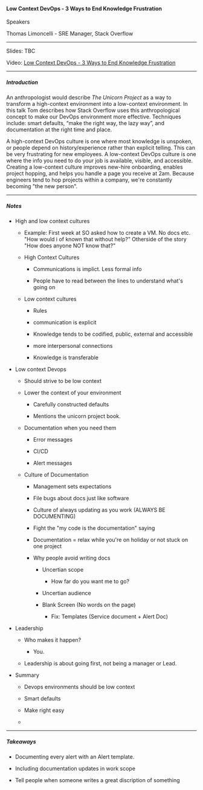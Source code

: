 #### Low Context DevOps - 3 Ways to End Knowledge Frustration

Speakers

Thomas Limoncelli - SRE Manager, Stack Overflow

---

Slides: TBC

Video: [Low Context DevOps - 3 Ways to End Knowledge Frustration](https://vimeo.com/showcase/7266618/video/431629311)

---

##### Introduction

An anthropologist would describe *The Unicorn Project* as a way to transform a high-context environment into a low-context environment. In this talk Tom describes how Stack Overflow uses this anthropological concept to make our DevOps environment more effective. Techniques include: smart defaults, “make the right way, the lazy way”, and documentation at the right time and place.  

A high-context DevOps culture is one where most knowledge is unspoken, or people depend on history/experience rather than explicit telling. This can be very frustrating for new employees. A low-context DevOps culture is one where the info you need to do your job is available, visible, and accessible. Creating a low-context culture improves new-hire onboarding, enables project hopping, and helps you handle a page you receive at 2am. Because engineers tend to hop projects within a company, we're constantly becoming "the new person".

---

##### Notes

* High and low context cultures
  
  * Example: First week at SO asked how to create a VM. No docs etc. "How would i of known that without help?" 
    Otherside of the story "How does anyone NOT know that?"
  
  * High Context Cultures
    
    * Communications is implict. Less formal info
    
    * People have to read between the lines to understand what's going on
  
  * Low context cultures
    
    * Rules
    
    * communication is explicit
    
    * Knowledge tends to be codified, public, external and accessible
    
    * more interpersonal connections
    
    * Knowledge is transferable

* Low context Devops
  
  * Should strive to be low context
  
  * Lower the context of your environment
    
    * Carefully constructed defaults
    
    * Mentions the unicorn project book.
  
  * Documentation when you need them
    
    * Error messages
    
    * CI/CD
    
    * Alert messages
  
  * Culture of Documentation
    
    * Management sets expectations
    
    * File bugs about docs just like software
    
    * Culture of always updating as you work (ALWAYS BE DOCUMENTING)
    
    * Fight the "my code is the documentation" saying
    
    * Documentation = relax while you're on holiday or not stuck on one project
    
    * Why people avoid writing docs
      
      * Uncertian scope
        
        * How far do you want me to go?
      
      * Uncertian audience
      
      * Blank Screen (No words on the page)
        
        * Fix: Templates (Service document + Alert Doc)

* Leadership
  
  * Who makes it happen?
    
    * You.
  
  * Leadership is about going first, not being a manager or Lead.

* Summary
  
  * Devops environments should be low context
  
  * Smart defaults
  
  * Make right easy
  
  * 

---

##### Takeaways

* Documenting every alert with an Alert template.

* Including documentation updates in work scope

* Tell people when someone writes a great discription of something
